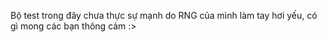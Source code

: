 Bộ test trong đây chưa thực sự mạnh do RNG của mình làm tay hơi yếu, có gì mong các bạn thông cảm :>
